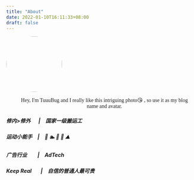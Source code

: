 ```yaml
---
title: "About"
date: 2022-01-10T16:11:33+08:00
draft: false
---
```



<img style ="width: 150px;border-radius: 150px;margin: auto;" src="/avatar.jpg" width="150px"/>
<ul>
  <li style="font-family: serif;list-style: none;text-align: center;">Hey, I'm TuuuBug and I really like this intriguing photo😘 , so use it as my blog name and avatar.</li>
</ul>

##### 修内>修外&emsp;&ensp;|&emsp;国家一级搬运工  
##### 运动小能手&emsp;|&emsp;🏃 🏊 🏸️ 🎿 ⛰️  
##### 广告行业&emsp;&emsp;|&emsp;AdTech  
##### Keep Real&emsp;&ensp;&nbsp;|&emsp;自信的普通人最可贵
